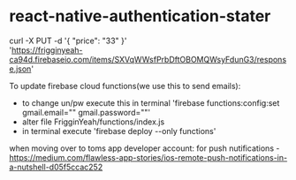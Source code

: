 # react-native-authentication-stater

curl -X PUT -d '{ "price": "33" }' \
'https://frigginyeah-ca94d.firebaseio.com/items/SXVqWWsfPrbDftOBOMQWsyFdunG3/response.json'



To update firebase cloud functions(we use this to send emails):
- to change un/pw execute this in terminal
'firebase functions:config:set gmail.email="<email>" gmail.password="<password>"'
- alter file FrigginYeah/functions/index.js
- in terminal execute 'firebase deploy --only functions'




when moving over to toms app developer account:
for push nutifications - https://medium.com/flawless-app-stories/ios-remote-push-notifications-in-a-nutshell-d05f5ccac252
